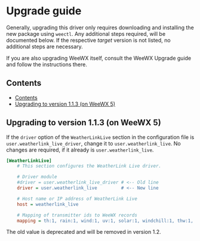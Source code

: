 # Upgrade guide

Generally, upgrading this driver only requires downloading and installing the new package using `weectl`. Any additional steps required, will be documented below. If the respective *target* version is not listed, no additional steps are necessary.

If you are also upgrading WeeWX itself, consult the WeeWX Upgrade guide and follow the instructions there.

## Contents

- [Contents](#contents)
- [Upgrading to version 1.1.3 (on WeeWX 5)](#upgrading-to-version-113-on-weewx-5)

## Upgrading to version 1.1.3 (on WeeWX 5)

If the `driver` option of the `WeatherLinkLive` section in the configuration file is `user.weatherlink_live_driver`, change it to `user.weatherlink_live`.
No changes are required, if it already is `user.weatherlink_live`.

```ini
[WeatherLinkLive]
    # This section configures the WeatherLink Live driver.

    # Driver module
    #driver = user.weatherlink_live_driver # <-- Old line
    driver = user.weatherlink_live         # <-- New line

    # Host name or IP address of WeatherLink Live
    host = weatherlink_live

    # Mapping of transmitter ids to WeeWX records
    mapping = th:1, rain:1, wind:1, uv:1, solar:1, windchill:1, thw:1, thsw:1:appTemp, th_indoor, baro, battery:1

```

The old value is deprecated and will be removed in version 1.2.

